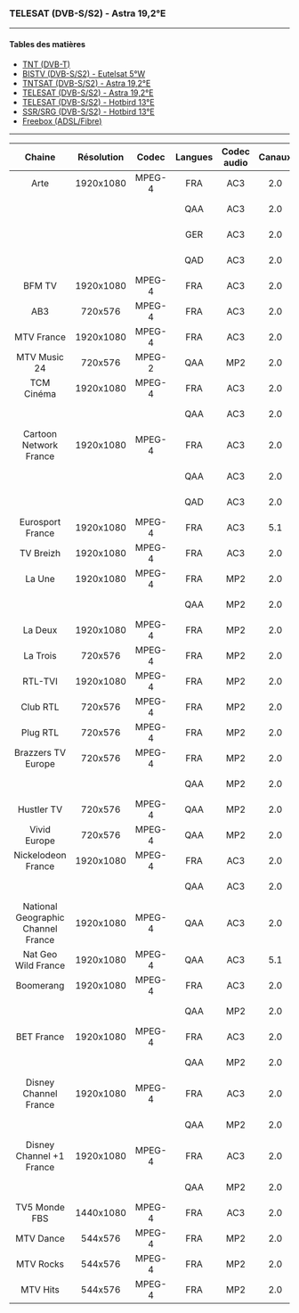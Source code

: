 ### TELESAT (DVB-S/S2) - Astra 19,2°E

----------

#### Tables des matières

  * [TNT (DVB-T)](tnt.md)
  * [BISTV (DVB-S/S2) - Eutelsat 5°W](bistvEutelsat.md)
  * [TNTSAT (DVB-S/S2) - Astra 19,2°E](tntsatAstra.md)
  * [TELESAT (DVB-S/S2) - Astra 19,2°E](telesatAstra.md)
  * [TELESAT (DVB-S/S2) - Hotbird 13°E](telesatHotbird.md)
  * [SSR/SRG (DVB-S/S2) - Hotbird 13°E](ssrsrgHotbird.md)
  * [Freebox (ADSL/Fibre)](freebox.md)

----------

| Chaine | Résolution | Codec | Langues | Codec audio | Canaux | Débits |
| :-------------: | :-------------: | :-------------: | :-------------: | :-------------: | :-------------: | :-------------: |
Arte | 1920x1080 | MPEG-4 | FRA | AC3 | 2.0 | 256 Kbps
|||| QAA | AC3 | 2.0 | 192 Kbps
|||| GER | AC3 | 2.0 | 192 Kbps
|||| QAD | AC3 | 2.0 | 192 Kbps
BFM TV | 1920x1080 | MPEG-4 | FRA | AC3 | 2.0 | 192 Kbps
AB3 | 720x576 | MPEG-4 | FRA | AC3 | 2.0 | 192 Kbps
MTV France | 1920x1080 | MPEG-4 | FRA | AC3 | 2.0 | 192 kbps
MTV Music 24 | 720x576 | MPEG-2 | QAA | MP2 | 2.0 | 256 kbps
TCM Cinéma | 1920x1080 | MPEG-4 | FRA | AC3 | 2.0 | 192 kbps
|||| QAA | AC3 | 2.0 | 192 Kbps
Cartoon Network France | 1920x1080 | MPEG-4 | FRA | AC3 | 2.0 | 192 Kbps
|||| QAA | AC3 | 2.0 | 192 Kbps
|||| QAD | AC3 | 2.0 | 192 Kbps
Eurosport France | 1920x1080 | MPEG-4 | FRA | AC3 | 5.1 | 384 Kbps
TV Breizh | 1920x1080 | MPEG-4 | FRA | AC3 | 2.0 | 192 Kbps
La Une | 1920x1080 | MPEG-4 | FRA | MP2 | 2.0 | 192 kbps
|||| QAA | MP2 | 2.0 | 112 Kbps
La Deux | 1920x1080 | MPEG-4 | FRA | MP2 | 2.0 | 192 kbps
La Trois | 720x576 | MPEG-4 | FRA | MP2 | 2.0 | 192 kbps
RTL-TVI | 1920x1080 | MPEG-4 | FRA | MP2 | 2.0 | 192 kbps
Club RTL | 720x576 | MPEG-4 | FRA | MP2 | 2.0 | 192 kbps
Plug RTL | 720x576 | MPEG-4 | FRA | MP2 | 2.0 | 192 kbps
Brazzers TV Europe | 720x576 | MPEG-4 | FRA | MP2 | 2.0 | 192 kbps
|||| QAA | MP2 | 2.0 | 112 Kbps
Hustler TV | 720x576 | MPEG-4 | QAA | MP2 | 2.0 | 192 kbps
Vivid Europe | 720x576 | MPEG-4 | QAA | MP2 | 2.0 | 192 kbps
Nickelodeon France | 1920x1080 | MPEG-4 | FRA | AC3 | 2.0 | 192 kbps
|||| QAA | AC3 | 2.0 | 192 Kbps
National Geographic Channel France | 1920x1080 | MPEG-4 | QAA | AC3 | 2.0 | 192 kbps
Nat Geo Wild France | 1920x1080 | MPEG-4 | QAA | AC3 | 5.1 | 192 kbps
Boomerang | 1920x1080 | MPEG-4 | FRA | AC3 | 2.0 | 192 kbps
|||| QAA | MP2 | 2.0 | 192 Kbps
BET France | 1920x1080 | MPEG-4 | FRA | AC3 | 2.0 | 192 kbps
|||| QAA | MP2 | 2.0 | 192 Kbps
Disney Channel France | 1920x1080 | MPEG-4 | FRA | AC3 | 2.0 | 192 kbps
|||| QAA | MP2 | 2.0 | 192 Kbps
Disney Channel +1 France | 1920x1080 | MPEG-4 | FRA | AC3 | 2.0 | 192 kbps
|||| QAA | MP2 | 2.0 | 192 Kbps
TV5 Monde FBS | 1440x1080 | MPEG-4 | FRA | AC3 | 2.0 | 192 kbps
MTV Dance | 544x576 | MPEG-4 | FRA | MP2 | 2.0 | 192 kbps
MTV Rocks | 544x576 | MPEG-4 | FRA | MP2 | 2.0 | 192 kbps
MTV Hits | 544x576 | MPEG-4 | FRA | MP2 | 2.0 | 192 kbps
